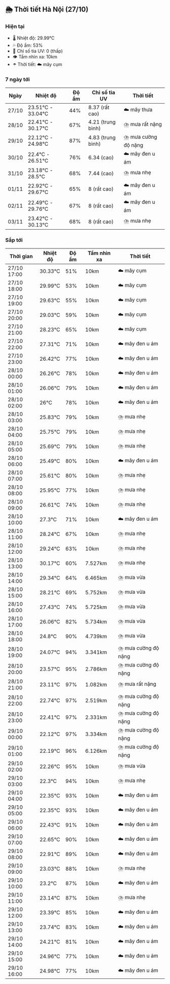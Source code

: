 ## 🌦️ Thời tiết Hà Nội (27/10)

### Hiện tại

- 🌡️ Nhiệt độ: 29.99℃
- 💦 Độ ẩm: 53%
- 🌟 Chỉ số tia UV: 0 (thấp)
- 👁️ Tầm nhìn xa: 10km
- ☂️ Thời tiết: ☁️ mây cụm

### 7 ngày tới

| Ngày | Nhiệt độ | Độ ẩm | Chỉ số tia UV | Thời tiết |
| --- | --- | --- | --- | --- |
| 27/10 | 23.51℃ - 33.04℃ | 44% | 8.37 (rất cao) | ☁️ mây thưa |
| 28/10 | 22.41℃ - 30.17℃ | 67% | 4.21 (trung bình) | ⛈️ mưa rất nặng |
| 29/10 | 22.12℃ - 24.98℃ | 87% | 4.83 (trung bình) | ⛈️ mưa cường độ nặng |
| 30/10 | 22.4℃ - 26.51℃ | 76% | 6.34 (cao) | ☁️ mây đen u ám |
| 31/10 | 23.18℃ - 28.5℃ | 68% | 7.44 (cao) | ⛈️ mưa nhẹ |
| 01/11 | 22.92℃ - 29.67℃ | 65% | 8 (rất cao) | ☁️ mây đen u ám |
| 02/11 | 22.49℃ - 29.76℃ | 67% | 8 (rất cao) | ☁️ mây đen u ám |
| 03/11 | 23.42℃ - 30.13℃ | 68% | 8 (rất cao) | ⛈️ mưa nhẹ |

### Sắp tới

| Thời gian | Nhiệt độ | Độ ẩm | Tầm nhìn xa | Thời tiết |
| --- | --- | --- | --- | --- |
| 27/10 17:00 | 30.33℃ | 51% | 10km | ☁️ mây cụm |
| 27/10 18:00 | 29.99℃ | 53% | 10km | ☁️ mây cụm |
| 27/10 19:00 | 29.63℃ | 55% | 10km | ☁️ mây cụm |
| 27/10 20:00 | 29.03℃ | 59% | 10km | ☁️ mây cụm |
| 27/10 21:00 | 28.23℃ | 65% | 10km | ☁️ mây cụm |
| 27/10 22:00 | 27.31℃ | 71% | 10km | ☁️ mây đen u ám |
| 27/10 23:00 | 26.42℃ | 77% | 10km | ☁️ mây đen u ám |
| 28/10 00:00 | 26.26℃ | 78% | 10km | ☁️ mây đen u ám |
| 28/10 01:00 | 26.06℃ | 79% | 10km | ☁️ mây đen u ám |
| 28/10 02:00 | 26℃ | 78% | 10km | ☁️ mây đen u ám |
| 28/10 03:00 | 25.83℃ | 79% | 10km | ⛈️ mưa nhẹ |
| 28/10 04:00 | 25.75℃ | 79% | 10km | ⛈️ mưa nhẹ |
| 28/10 05:00 | 25.69℃ | 79% | 10km | ⛈️ mưa nhẹ |
| 28/10 06:00 | 25.49℃ | 80% | 10km | ☁️ mây đen u ám |
| 28/10 07:00 | 25.61℃ | 80% | 10km | ⛈️ mưa nhẹ |
| 28/10 08:00 | 25.95℃ | 77% | 10km | ⛈️ mưa nhẹ |
| 28/10 09:00 | 26.61℃ | 74% | 10km | ⛈️ mưa nhẹ |
| 28/10 10:00 | 27.3℃ | 71% | 10km | ☁️ mây đen u ám |
| 28/10 11:00 | 28.24℃ | 67% | 10km | ⛈️ mưa nhẹ |
| 28/10 12:00 | 29.24℃ | 63% | 10km | ⛈️ mưa nhẹ |
| 28/10 13:00 | 30.17℃ | 60% | 7.527km | ⛈️ mưa nhẹ |
| 28/10 14:00 | 29.34℃ | 64% | 6.465km | ⛈️ mưa vừa |
| 28/10 15:00 | 28.21℃ | 69% | 5.752km | ⛈️ mưa vừa |
| 28/10 16:00 | 27.43℃ | 74% | 5.725km | ⛈️ mưa vừa |
| 28/10 17:00 | 26.06℃ | 82% | 5.734km | ⛈️ mưa vừa |
| 28/10 18:00 | 24.8℃ | 90% | 4.739km | ⛈️ mưa vừa |
| 28/10 19:00 | 24.07℃ | 94% | 3.341km | ⛈️ mưa cường độ nặng |
| 28/10 20:00 | 23.57℃ | 95% | 2.786km | ⛈️ mưa cường độ nặng |
| 28/10 21:00 | 23.11℃ | 97% | 1.082km | ⛈️ mưa rất nặng |
| 28/10 22:00 | 22.74℃ | 97% | 2.519km | ⛈️ mưa cường độ nặng |
| 28/10 23:00 | 22.41℃ | 97% | 2.331km | ⛈️ mưa cường độ nặng |
| 29/10 00:00 | 22.12℃ | 97% | 3.334km | ⛈️ mưa cường độ nặng |
| 29/10 01:00 | 22.19℃ | 96% | 6.126km | ⛈️ mưa cường độ nặng |
| 29/10 02:00 | 22.26℃ | 95% | 10km | ⛈️ mưa vừa |
| 29/10 03:00 | 22.3℃ | 94% | 10km | ⛈️ mưa nhẹ |
| 29/10 04:00 | 22.35℃ | 93% | 10km | ☁️ mây đen u ám |
| 29/10 05:00 | 22.35℃ | 93% | 10km | ☁️ mây đen u ám |
| 29/10 06:00 | 22.43℃ | 91% | 10km | ☁️ mây đen u ám |
| 29/10 07:00 | 22.65℃ | 90% | 10km | ☁️ mây đen u ám |
| 29/10 08:00 | 22.91℃ | 89% | 10km | ☁️ mây đen u ám |
| 29/10 09:00 | 23.03℃ | 88% | 10km | ⛈️ mưa nhẹ |
| 29/10 10:00 | 23.2℃ | 87% | 10km | ☁️ mây đen u ám |
| 29/10 11:00 | 23.14℃ | 87% | 10km | ⛈️ mưa nhẹ |
| 29/10 12:00 | 23.39℃ | 85% | 10km | ☁️ mây đen u ám |
| 29/10 13:00 | 23.74℃ | 83% | 10km | ☁️ mây đen u ám |
| 29/10 14:00 | 24.21℃ | 81% | 10km | ☁️ mây đen u ám |
| 29/10 15:00 | 24.96℃ | 77% | 10km | ☁️ mây đen u ám |
| 29/10 16:00 | 24.98℃ | 77% | 10km | ☁️ mây đen u ám |

